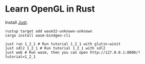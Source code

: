 # Learn OpenGL in Rust

Install [Just](https://github.com/casey/just?tab=readme-ov-file#installation).

```shell
rustup target add wasm32-unknown-unknown
cargo install wasm-bindgen-cli
```

```shell
just run 1_2_1 # Run tutorial 1_2_1 with glutin-winit
just sdl2 1_2_1 # Run tutorial 1_2_1 with sdl2
just web # Run wasm, then you can open http://127.0.0.1:8000/?tutorial=1_2_1
```
